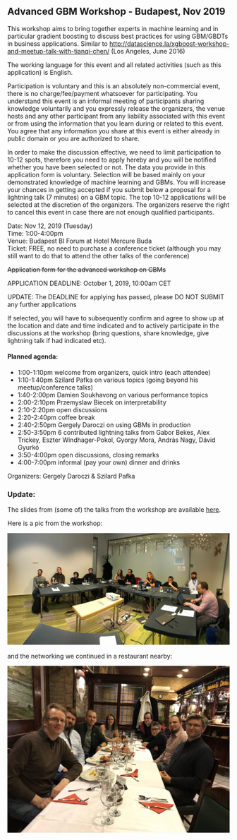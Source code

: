 ## Advanced GBM Workshop - Budapest, Nov 2019

This workshop aims to bring together experts in machine learning and in particular gradient boosting to discuss best practices for using GBM/GBDTs in business applications. Similar to http://datascience.la/xgboost-workshop-and-meetup-talk-with-tianqi-chen/ (Los Angeles, June 2016)

The working language for this event and all related activities (such as this application) is English. 

Participation is voluntary and this is an absolutely non-commercial event, there is no charge/fee/payment whatsoever for participating. You understand this event is an informal meeting of participants sharing knowledge voluntarily and you expressly release the organizers, the venue hosts and any other participant from any liability associated with this event or from using the information that you learn during or related to this event. You agree that any information you share at this event is either already in public domain or you are authorized to share. 

In order to make the discussion effective, we need to limit participation to 10-12 spots, therefore you need to apply hereby and you will be notified whether you have been selected or not. The data you provide in this application form is voluntary. Selection will be based mainly on your demonstrated knowledge of machine learning and GBMs. You will increase your chances in getting accepted if you submit below a proposal for a lightning talk (7 minutes) on a GBM topic. The top 10-12 applications will be selected at the discretion of the organizers. The organizers reserve the right to cancel this event in case there are not enough qualified participants.

Date: Nov 12, 2019 (Tuesday) <br>
Time: 1:00-4:00pm <br>
Venue: Budapest BI Forum at Hotel Mercure Buda <br>
Ticket: FREE, no need to purchase a conference ticket (although you may still want to do that to attend the other talks of the conference)

~~Application form for the advanced workshop on GBMs~~

APPLICATION DEADLINE: October 1, 2019, 10:00am CET

UPDATE: The DEADLINE for applying has passed, please DO NOT SUBMIT any further applications

If selected, you will have to subsequently confirm and agree to show up at the location and date and time indicated and to actively participate in the discussions at the workshop (bring questions, share knowledge, give lightning talk if had indicated etc).

#### Planned agenda: 
* 1:00-1:10pm welcome from organizers, quick intro (each attendee) 
* 1:10-1:40pm Szilard Pafka on various topics (going beyond his meetup/conference talks)
* 1:40-2:00pm Damien Soukhavong on various performance topics
* 2:00-2:10pm Przemyslaw Biecek on interpretability
* 2:10-2:20pm open discussions
* 2:20-2:40pm coffee break 
* 2:40-2:50pm Gergely Daroczi on using GBMs in production
* 2:50-3:50pm 6 contributed lightning talks from Gabor Bekes, Alex Trickey, Eszter Windhager-Pokol, Gyorgy Mora, András Nagy, Dávid Gyurkó
* 3:50-4:00pm open discussions, closing remarks 
* 4:00-7:00pm informal (pay your own) dinner and drinks

Organizers: Gergely Daroczi & Szilard Pafka

### Update:

The slides from (some of) the talks from the workshop are available 
[here](slides).

Here is a pic from the workshop:

![workshop](pics/ws.jpg)

and the networking we continued in a restaurant nearby:

![beer](pics/beer.jpg)



